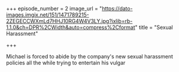 +++
episode_number = 2
image_url = "https://dato-images.imgix.net/151/1471789215-2ZEGECCWXmLd7HHJ10RG4W4V3LY.jpg?ixlib=rb-1.1.0&ch=DPR%2CWidth&auto=compress%2Cformat"
title = "Sexual Harassment"

+++

Michael is forced to abide by the company's new sexual harassment policies all the while trying to entertain his vulgar
